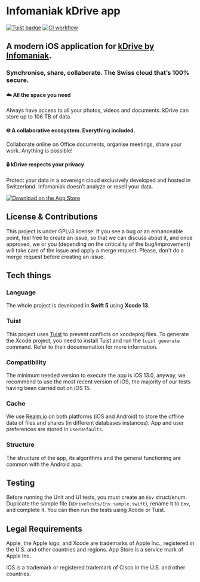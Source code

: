 # Infomaniak kDrive app

[![Tuist badge](https://img.shields.io/badge/Powered%20by-Tuist-blue)](https://tuist.io)
[![CI workflow](https://github.com/Infomaniak/ios-kDrive/actions/workflows/ci.yml/badge.svg)](https://github.com/Infomaniak/ios-kDrive/actions/workflows/ci.yml)

## A modern iOS application for [kDrive by Infomaniak](https://www.infomaniak.com/kdrive).
### Synchronise, share, collaborate.  The Swiss cloud that’s 100% secure.

#### :cloud: All the space you need
Always have access to all your photos, videos and documents. kDrive can store up to 106 TB of data.

#### :globe_with_meridians: A collaborative ecosystem. Everything included. 
Collaborate online on Office documents, organise meetings, share your work. Anything is possible!

#### :lock:  kDrive respects your privacy
Protect your data in a sovereign cloud exclusively developed and hosted in Switzerland. Infomaniak doesn’t analyze or resell your data.

[<img src="https://apple-resources.s3.amazonaws.com/media-badges/download-on-the-app-store/black/en-us.svg" alt="Download on the App Store">](https://apps.apple.com/app/infomaniak-kdrive/id1482778676)

## License & Contributions
This project is under GPLv3 license.
If you see a bug or an enhanceable point, feel free to create an issue, so that we can discuss about it, and once approved, we or you (depending on the criticality of the bug/improvement) will take care of the issue and apply a merge request.
Please, don't do a merge request before creating an issue.

## Tech things

### Language
The whole project is developed in **Swift 5** using **Xcode 13**.

### Tuist
This project uses [Tuist](https://docs.tuist.io/tutorial/get-started) to prevent conflicts on xcodeproj files. To generate the Xcode project, you need to install Tuist and run the `tuist generate` command. Refer to their documentation for more information.

### Compatibility
The minimum needed version to execute the app is iOS 13.0, anyway, we recommend to use the most recent version of iOS, the majority of our tests having been carried out on iOS 15.

### Cache
We use [Realm.io](https://realm.io/) on both platforms (iOS and Android) to store the offline data of files and shares (in different databases instances). App and user preferences are stored in `UserDefaults`. 

### Structure
The structure of the app, its algorithms and the general functioning are common with the Android app.

## Testing
Before running the Unit and UI tests, you must create an `Env` struct/enum. Duplicate the sample file (`kDriveTests/Env.sample.swift`), rename it to `Env`, and complete it. You can then run the tests using Xcode or Tuist.

## Legal Requirements

Apple, the Apple logo, and Xcode are trademarks of Apple Inc., registered in the U.S. and other countries and regions. App Store is a service mark of Apple Inc.

 IOS is a trademark or registered trademark of Cisco in the U.S. and other countries.
